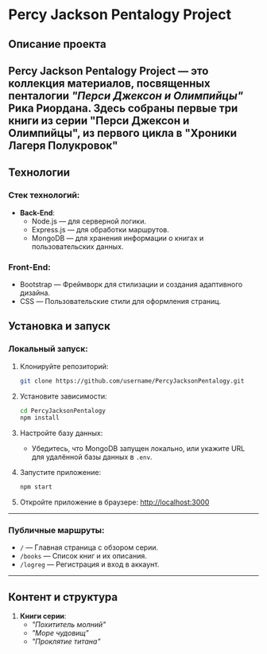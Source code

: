 # Percy Jackson Pentalogy Project

## Описание проекта

**Percy Jackson Pentalogy Project** — это коллекция материалов, посвященных пенталогии *"Перси Джексон и Олимпийцы"* Рика Риордана. Здесь собраны первые три книги из серии "Перси Джексон и Олимпийцы", из первого цикла в "Хроники Лагеря Полукровок" 
---

## Технологии

### Стек технологий:
- **Back-End**:
  - Node.js — для серверной логики.
  - Express.js — для обработки маршрутов.
  - MongoDB — для хранения информации о книгах и пользовательских данных.

### Front-End:
- Bootstrap — Фреймворк для стилизации и создания адаптивного дизайна.
- CSS — Пользовательские стили для оформления страниц.
## Установка и запуск

### Локальный запуск:

1. Клонируйте репозиторий:
   ```bash
   git clone https://github.com/username/PercyJacksonPentalogy.git
   ```

2. Установите зависимости:
   ```bash
   cd PercyJacksonPentalogy
   npm install
   ```

3. Настройте базу данных:
   - Убедитесь, что MongoDB запущен локально, или укажите URL для удалённой базы данных в `.env`.

4. Запустите приложение:
   ```bash
   npm start
   ```

5. Откройте приложение в браузере:
   [http://localhost:3000](http://localhost:3000)

---
### Публичные маршруты:
- `/` — Главная страница с обзором серии.
- `/books` — Список книг и их описания.
- `/logreg` — Регистрация и вход в аккаунт.
---

## Контент и структура

1. **Книги серии**:
   - *"Похититель молний"*
   - *"Море чудовищ"*
   - *"Проклятие титана"*
